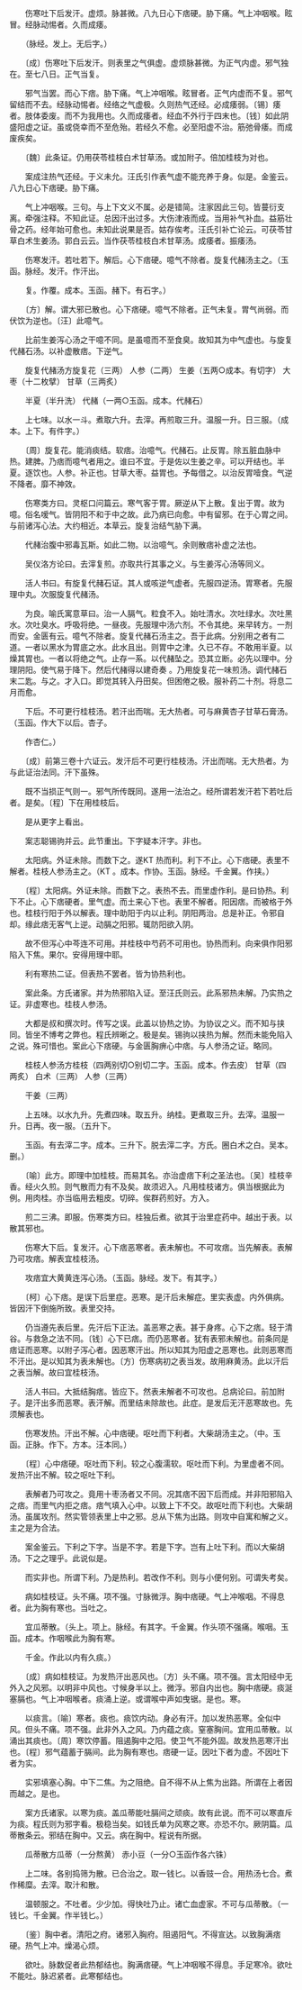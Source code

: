 <!-- { "loadSidebar": true } -->
　　伤寒吐下后发汗。虚烦。脉甚微。八九日心下痞硬。胁下痛。气上冲咽喉。眩冒。经脉动惕者。久而成痿。

　　（脉经。发上。无后字。）

　　〔成〕伤寒吐下后发汗。则表里之气俱虚。虚烦脉甚微。为正气内虚。邪气独在。至七八日。正气当复。

　　邪气当罢。而心下痞。胁下痛。气上冲咽喉。眩冒者。正气内虚而不复。邪气留结而不去。经脉动惕者。经络之气虚极。久则热气还经。必成痿弱。〔锡〕痿者。肢体委废。而不为我用也。久而成痿者。经血不外行于四末也。〔钱〕如此阴盛阳虚之证。虽或侥幸而不至危殆。若经久不愈。必至阳虚不治。筋弛骨痿。而成废疾矣。

　　〔魏〕此条证。仍用茯苓桂枝白术甘草汤。或加附子。倍加桂枝为对也。

　　案成注热气还经。于义未允。汪氏引作表气虚不能充养于身。似是。金鉴云。八九日心下痞硬。胁下痛。

　　气上冲咽喉。三句。与上下文义不属。必是错简。注家因此三句。皆蔓衍支离。牵强注释。不知此证。总因汗出过多。大伤津液而成。当用补气补血。益筋壮骨之药。经年始可愈也。未知此说果是否。姑存俟考。汪氏引补亡论云。可茯苓甘草白术生姜汤。郭白云云。当作茯苓桂枝白术甘草汤。成痿者。振痿汤。

　　伤寒发汗。若吐若下。解后。心下痞硬。噫气不除者。旋复代赭汤主之。（玉函。脉经。发汗。作汗出。

　　复。作覆。成本。玉函。赭下。有石字。）

　　〔方〕解。谓大邪已散也。心下痞硬。噫气不除者。正气未复。胃气尚弱。而伏饮为逆也。〔汪〕此噫气。

　　比前生姜泻心汤之干噫不同。是虽噫而不至食臭。故知其为中气虚也。与旋复代赭石汤。以补虚散痞。下逆气。

　　旋复代赭汤方旋复花（三两） 人参（二两） 生姜（五两○成本。有切字） 大枣（十二枚擘） 甘草（三两炙）

　　半夏（半升洗） 代赭（一两○玉函。成本。代赭石）

　　上七味。以水一斗。煮取六升。去滓。再煎取三升。温服一升。日三服。（成本。上下。有件字。）

　　〔周〕旋复花。能消痰结。软痞。治噫气。代赭石。止反胃。除五脏血脉中热。建脾。乃痞而噫气者用之。谁曰不宜。于是佐以生姜之辛。可以开结也。半夏。逐饮也。人参。补正也。甘草大枣。益胃也。予每借之。以治反胃噎食。气逆不降者。靡不神效。

　　伤寒类方曰。灵枢口问篇云。寒气客于胃。厥逆从下上散。复出于胃。故为噫。俗名嗳气。皆阴阳不和于中之故。此乃病已向愈。中有留邪。在于心胃之间。与前诸泻心法。大约相近。本草云。旋复治结气胁下满。

　　代赭治腹中邪毒瓦斯。如此二物。以治噫气。余则散痞补虚之法也。

　　吴仪洛方论曰。去滓复煎。亦取共行其事之义。与生姜泻心汤等同义。

　　活人书曰。有旋复代赭石证。其人或咳逆气虚者。先服四逆汤。胃寒者。先服理中丸。次服旋复代赭汤。

　　为良。喻氏寓意草曰。治一人膈气。粒食不入。始吐清水。次吐绿水。次吐黑水。次吐臭水。呼吸将绝。一昼夜。先服理中汤六剂。不令其绝。来早转方。一剂而安。金匮有云。噫气不除者。旋复代赭石汤主之。吾于此病。分别用之者有二道。一者以黑水为胃底之水。此水且出。则胃中之津。久已不存。不敢用半夏。以燥其胃也。一者以将绝之气。止存一系。以代赭坠之。恐其立断。必先以理中。分理阴阳。使气易于降下。然后代赭得以建奇奏 。乃用旋复花一味煎汤。调代赭石末二匙。与之。才入口。即觉其转入丹田矣。但困倦之极。服补药二十剂。将息二月而愈。

　　下后。不可更行桂枝汤。若汗出而喘。无大热者。可与麻黄杏子甘草石膏汤。（玉函。作大下以后。杏子。

　　作杏仁。）

　　〔成〕前第三卷十六证云。发汗后不可更行桂枝汤。汗出而喘。无大热者。为与此证治法同。汗下虽殊。

　　既不当损正气则一。邪气所传既同。遂用一法治之。经所谓若发汗若下若吐后者。是矣。〔程〕下在用桂枝后。

　　是从更字上看出。

　　案志聪锡驹并云。此节重出。下字疑本汗字。非也。

　　太阳病。外证未除。而数下之。遂KT 热而利。利下不止。心下痞硬。表里不解者。桂枝人参汤主之。（KT 。成本。作协。玉函。脉经。千金翼。作挟。）

　　〔程〕太阳病。外证未除。而数下之。表热不去。而里虚作利。是曰协热。利下不止。心下痞硬者。里气虚。而土来心下也。表里不解者。阳因痞。而被格于外也。桂枝行阳于外以解表。理中助阳于内以止利。阴阳两治。总是补正。令邪自却。缘此痞无客气上逆。动膈之阳邪。辄防阳欲入阴。

　　故不但泻心中芩连不可用。并桂枝中芍药不可用也。协热而利。向来俱作阳邪陷入下焦。果尔。安得用理中耶。

　　利有寒热二证。但表热不罢者。皆为协热利也。

　　案此条。方氏诸家。并为热邪陷入证。至汪氏则云。此系邪热未解。乃实热之证。非虚寒也。桂枝人参汤。

　　大都是叔和撰次时。传写之误。此盖以协热之协。为协议之义。而不知与挟同。皆坐不博考之弊也。程氏辨晰之。极是矣。锡驹以挟热为解。然而未能免陷入之说。殊可惜也。案此心下痞硬。与金匮胸痹心中痞。与人参汤之证。略同。

　　桂枝人参汤方桂枝（四两别切○别切二字。玉函。成本。作去皮） 甘草（四两炙） 白术（三两） 人参（三两）

　　干姜（三两）

　　上五味。以水九升。先煮四味。取五升。纳桂。更煮取三升。去滓。温服一升。日再。夜一服。（五升下。

　　玉函。有去滓二字。成本。三升下。脱去滓二字。方氏。圈白术之白。吴本。删。）

　　〔喻〕此方。即理中加桂枝。而易其名。亦治虚痞下利之圣法也。〔吴〕桂枝辛香。经火久煎。则气散而力有不及矣。故须迟入。凡用桂枝诸方。俱当根据此为例。用肉桂。亦当临用去粗皮。切碎。俟群药煎好。方入。

　　煎二三沸。即服。伤寒类方曰。桂独后煮。欲其于治里症药中。越出于表。以散其邪也。

　　伤寒大下后。复发汗。心下痞恶寒者。表未解也。不可攻痞。当先解表。表解乃可攻痞。解表宜桂枝汤。

　　攻痞宜大黄黄连泻心汤。（玉函。脉经。发下。有其字。）

　　〔柯〕心下痞。是误下后里症。恶寒。是汗后未解症。里实表虚。内外俱病。皆因汗下倒施所致。表里交持。

　　仍当遵先表后里。先汗后下正法。盖恶寒之表。甚于身疼。心下之痞。轻于清谷。与救急之法不同。〔钱〕心下已痞。而仍恶寒者。犹有表邪未解也。前条同是痞证而恶寒。以附子泻心者。因恶寒汗出。所以知其为阳虚之恶寒也。此则恶寒而不汗出。是以知其为表未解也。〔方〕伤寒病初之表当发。故用麻黄汤。此以汗后之表当解。故曰宜桂枝汤。

　　活人书曰。大抵结胸痞。皆应下。然表未解者不可攻也。总病论曰。前加附子。是汗出多而恶寒。表汗解。而里结未除故也。此症。是发后无汗恶寒故也。先须解表也。

　　伤寒发热。汗出不解。心中痞硬。呕吐而下利者。大柴胡汤主之。（中。玉函。正脉。作下。方本。汪本同。）

　　〔程〕心中痞硬。呕吐而下利。较之心腹濡软。呕吐而下利。为里虚者不同。发热汗出不解。较之呕吐下利。

　　表解者乃可攻之。竟用十枣汤者又不同。况其痞不因下后而成。并非阳邪陷入之痞。而里气内拒之痞。痞气填入心中。以致上下不交。故呕吐而下利也。大柴胡汤。虽属攻剂。然实管领表里上中之邪。总从下焦为出路。则攻中自寓和解之义。主之是为合法。

　　案金鉴云。下利之下字。当是不字。若是下字。岂有上吐下利。而以大柴胡汤。下之之理乎。此说似是。

　　而实非也。所谓下利。乃是热利。若改作不利。则与小便何别。可谓失考矣。

　　病如桂枝证。头不痛。项不强。寸脉微浮。胸中痞硬。气上冲喉咽。不得息者。此为胸有寒也。当吐之。

　　宜瓜蒂散。（头上。项上。脉经。有其字。千金翼。作头项不强痛。喉咽。玉函。成本。作咽喉此为胸有寒。

　　千金。作此以内有久痰。）

　　〔成〕病如桂枝证。为发热汗出恶风也。〔方〕头不痛。项不强。言太阳经中无外入之风邪。以明非中风也。寸候身半以上。微浮。邪自内出也。胸中痞硬。痰涎塞膈也。气上冲咽喉者。痰涌上逆。或谓喉中声如曳锯。是也。寒。

　　以痰言。〔喻〕寒者。痰也。痰饮内动。身必有汗。加以发热恶寒。全似中风。但头不痛。项不强。此非外入之风。乃内蕴之痰。窒塞胸间。宜用瓜蒂散。以涌出其痰也。〔周〕寒饮停蓄。阻遏胸中之阳。使卫气不能外固。故发热恶寒汗出也。〔程〕邪气蕴蓄于膈间。此为胸有寒也。痞硬一证。因吐下者为虚。不因吐下者为实。

　　实邪填塞心胸。中下二焦。为之阻绝。自不得不从上焦为出路。所谓在上者因而越之。是也。

　　案方氏诸家。以寒为痰。盖瓜蒂能吐膈间之顽痰。故有此说。而不可以寒直斥为痰。程氏则为邪字看。极稳当矣。如钱氏单为风寒之寒。亦恐不尔。厥阴篇。瓜蒂散条云。邪结在胸中。又云。病在胸中。程说有所据。

　　瓜蒂散方瓜蒂（一分熬黄） 赤小豆（一分○玉函作各六铢）

　　上二味。各别捣筛为散。已合治之。取一钱匕。以香豉一合。用热汤七合。煮作稀糜。去滓。取汁和散。

　　温顿服之。不吐者。少少加。得快吐乃止。诸亡血虚家。不可与瓜蒂散。（一钱匕。千金翼。作半钱匕。）

　　〔鉴〕胸中者。清阳之府。诸邪入胸府。阻遏阳气。不得宣达。以致胸满痞硬。热气上冲。燥渴心烦。

　　欲吐。脉数促者此热郁结也。胸满痞硬。气上冲咽喉不得息。手足寒冷。欲吐不能吐。脉迟紧者。此寒郁结也。

